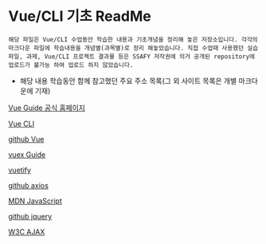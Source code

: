 # Vue/CLI 기초 ReadMe

`해당 파일은 Vue/CLI 수업동안 학습한 내용과 기초개념을 정리해 놓은 저장소입니다. 각각의 마크다운 파일에 학습내용을 개념별(과목별)로 정리 해놓았습니다. 직접 수업때 사용했던 실습파일, 과제, Vue/CLI 프로젝트 결과물 등은 SSAFY 저작권에 의거 공개된 repository에 업로드가 불가능 하여 업로드 하지 않았습니다.`

- 해당 내용 학습동안 함께 참고했던 주요 주소 목록(그 외 사이트 목록은 개별 마크다운에 기재)

[Vue Guide 공식 홈페이지](https://vuejs.org/v2/guide/)

[Vue CLI](https://cli.vuejs.org/)

[github Vue](https://github.com/vuejs/vue)

[vuex Guide](https://vuex.vuejs.org/guide/)

[vuetify](https://vuetifyjs.com/en/getting-started/installation/)

[github axios](https://github.com/axios/axios)

[MDN JavaScript](https://developer.mozilla.org/en-US/docs/Web/JavaScript)

[github jquery](https://github.com/jquery/jquery)

[W3C AJAX](https://www.w3schools.com/xml/ajax_intro.asp)